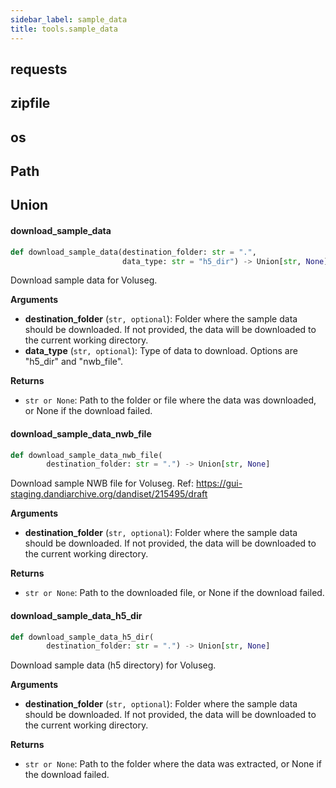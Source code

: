 ```yaml
---
sidebar_label: sample_data
title: tools.sample_data
---
```


## requests

## zipfile

## os

## Path

## Union

#### download\_sample\_data

```python
def download_sample_data(destination_folder: str = ".",
                         data_type: str = "h5_dir") -> Union[str, None]
```

Download sample data for Voluseg.

**Arguments**

* **destination_folder** (`str, optional`): Folder where the sample data should be downloaded. If not provided, the data will be downloaded
to the current working directory.
* **data_type** (`str, optional`): Type of data to download. Options are &quot;h5_dir&quot; and &quot;nwb_file&quot;.

**Returns**

* `str or None`: Path to the folder or file where the data was downloaded, or None if the download failed.

#### download\_sample\_data\_nwb\_file

```python
def download_sample_data_nwb_file(
        destination_folder: str = ".") -> Union[str, None]
```

Download sample NWB file for Voluseg.
Ref: https://gui-staging.dandiarchive.org/dandiset/215495/draft

**Arguments**

* **destination_folder** (`str, optional`): Folder where the sample data should be downloaded. If not provided, the data will be downloaded
to the current working directory.

**Returns**

* `str or None`: Path to the downloaded file, or None if the download failed.

#### download\_sample\_data\_h5\_dir

```python
def download_sample_data_h5_dir(
        destination_folder: str = ".") -> Union[str, None]
```

Download sample data (h5 directory) for Voluseg.

**Arguments**

* **destination_folder** (`str, optional`): Folder where the sample data should be downloaded. If not provided, the data will be downloaded
to the current working directory.

**Returns**

* `str or None`: Path to the folder where the data was extracted, or None if the download failed.

